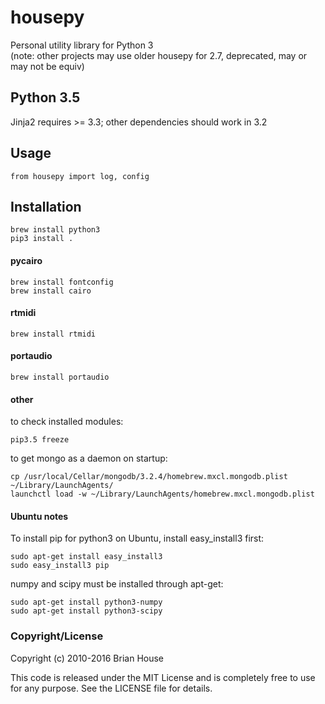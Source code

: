 housepy
=======
Personal utility library for Python 3  
(note: other projects may use older housepy for 2.7, deprecated, may or may not be equiv)


Python 3.5
----------
Jinja2 requires >= 3.3; other dependencies should work in 3.2


Usage
-----

    from housepy import log, config


Installation
------------

    brew install python3
    pip3 install .

#### pycairo

    brew install fontconfig
    brew install cairo

#### rtmidi

    brew install rtmidi

#### portaudio

    brew install portaudio

#### other
to check installed modules:

    pip3.5 freeze

to get mongo as a daemon on startup:

    cp /usr/local/Cellar/mongodb/3.2.4/homebrew.mxcl.mongodb.plist ~/Library/LaunchAgents/
    launchctl load -w ~/Library/LaunchAgents/homebrew.mxcl.mongodb.plist


#### Ubuntu notes

To install pip for python3 on Ubuntu, install easy_install3 first:
    
    sudo apt-get install easy_install3
    sudo easy_install3 pip

numpy and scipy must be installed through apt-get:

    sudo apt-get install python3-numpy
    sudo apt-get install python3-scipy


### Copyright/License

Copyright (c) 2010-2016 Brian House

This code is released under the MIT License and is completely free to use for any purpose. See the LICENSE file for details.
